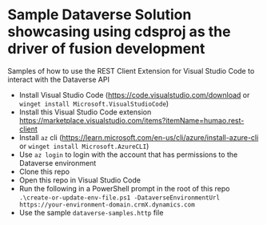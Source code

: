 # Sample Dataverse Solution showcasing using cdsproj as the driver of fusion development

Samples of how to use the REST Client Extension for Visual Studio Code to interact with the Dataverse API

* Install Visual Studio Code (https://code.visualstudio.com/download or `winget install Microsoft.VisualStudioCode`)
* Install this Visual Studio Code extension https://marketplace.visualstudio.com/items?itemName=humao.rest-client
* Install `az` cli (https://learn.microsoft.com/en-us/cli/azure/install-azure-cli or `winget install Microsoft.AzureCLI`)
* Use `az login` to login with the account that has permissions to the Dataverse environment
* Clone this repo
* Open this repo in Visual Studio Code
* Run the following in a PowerShell prompt in the root of this repo `.\create-or-update-env-file.ps1 -DataverseEnvironmentUrl https://your-environment-domain.crmX.dynamics.com`
* Use the sample `dataverse-samples.http` file